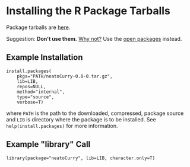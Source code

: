 # Installing the R Package Tarballs

Package tarballs are
[here](https://github.com/dmparrishphd/neatOveRse/tree/master/Files/1/0).

Suggestion: **Don't use them.**
[Why not?](https://github.com/dmparrishphd/tRivia/blob/master/Files/3/0/protopackages.md)
Use the
[open packages](https://github.com/dmparrishphd/neatOveRse/blob/master/Files/2/0/INSTALL.OPEN.md)
instead.

## Example Installation

    install.packages(
        pkgs="PATH/neatoCurry-0.0-0.tar.gz",
        lib=LIB,
        repos=NULL,
        method="internal",
        type="source",
        verbose=T)

where `PATH` is the path to the downloaded, compressed, package source and `LIB` is directory where the package is to be installed. See `help(install.packages)` for more information.

## Example "library" Call

    library(package="neatoCurry", lib=LIB, character.only=T)
    
